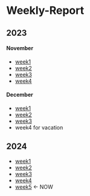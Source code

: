 # Weekly-Report
## 2023
#### November 
- [week1](https://github.com/orange-v-soda/Weekly-Report/blob/main/2023/23.11.6_23.11.12%E5%91%A8%E6%8A%A5.pdf)
- [week2](https://github.com/orange-v-soda/Weekly-Report/blob/main/2023/23.11.13_23.11.19%E5%91%A8%E6%8A%A5.pdf)
- [week3](https://github.com/orange-v-soda/Weekly-Report/blob/main/2023/23.11.20_23.11.26%E5%91%A8%E6%8A%A5.pdf)
- [week4](https://github.com/orange-v-soda/Weekly-Report/blob/main/2023/23.11.27_23.12.3%E5%91%A8%E6%8A%A5.pdf)
#### December
- [week1](https://github.com/orange-v-soda/Weekly-Report/blob/main/2023/23.12.4_23.12.10%E5%91%A8%E6%8A%A5.pdf)
- [week2](https://github.com/orange-v-soda/Weekly-Report/blob/main/2023/23.12.11_23.12.17%E5%91%A8%E6%8A%A5.pdf)
- [week3](https://github.com/orange-v-soda/Weekly-Report/blob/main/2023/23.12.18_23.12.24%E5%91%A8%E6%8A%A5.pdf)
- week4 for vacation
## 2024
- [week1](https://github.com/orange-v-soda/Weekly-Report/blob/main/2024/January/week1/week1.md)
- [week2](https://github.com/orange-v-soda/Weekly-Report/blob/main/2024/January/week2/week2.md)
- [week3](https://github.com/orange-v-soda/Weekly-Report/blob/main/2024/January/week3/week3.md) 
- [week4](https://github.com/orange-v-soda/Weekly-Report/blob/main/2024/January/week4/week4.md)
- [week5](https://github.com/orange-v-soda/Weekly-Report/blob/main/2024/January/week5/week5.md) $\leftarrow$ NOW